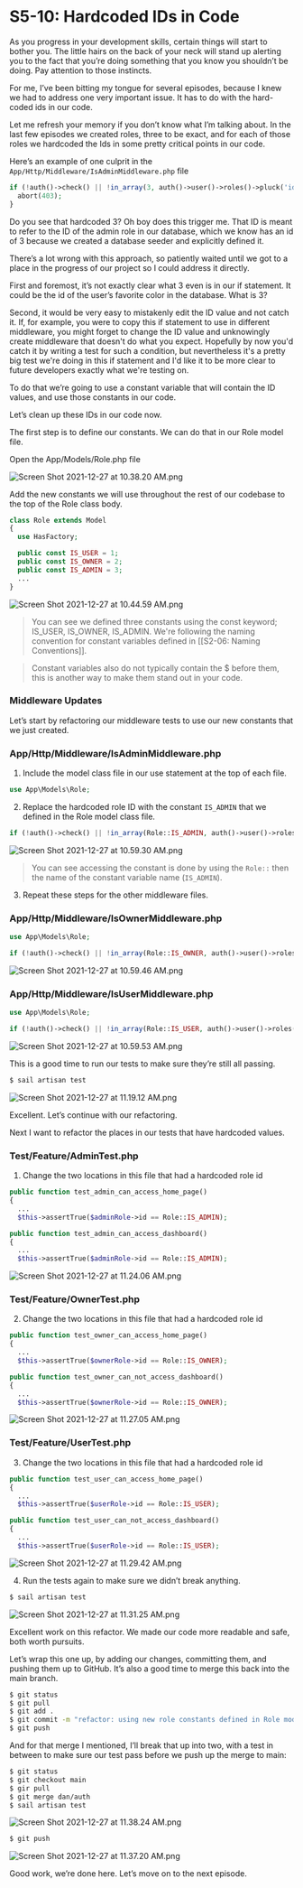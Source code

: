 # S5-10: Hardcoded IDs in Code

As you progress in your development skills, certain things will start to bother you. The little hairs on the back of your neck will stand up alerting you to the fact that you’re doing something that you know you shouldn’t be doing. Pay attention to those instincts.

For me, I’ve been bitting my tongue for several episodes, because I knew we had to address one very important issue. It has to do with the hard-coded ids in our code.

Let me refresh your memory if you don’t know what I’m talking about. In the last few episodes we created roles, three to be exact, and for each of those roles we hardcoded the Ids in some pretty critical points in our code.

Here’s an example of one culprit in the `App/Http/Middleware/IsAdminMiddleware.php` file

```php
if (!auth()->check() || !in_array(3, auth()->user()->roles()->pluck('id')->toArray())) {
  abort(403);
}
```

Do you see that hardcoded 3? Oh boy does this trigger me. That ID is meant to refer to the ID of the admin role in our database, which we know has an id of 3 because we created a database seeder and explicitly defined it.

There’s a lot wrong with this approach, so patiently waited until we got to a place in the progress of our project so I could address it directly.

First and foremost, it’s not exactly clear what 3 even is in our if statement. It could be the id of the user’s favorite color in the database. What is 3?

Second, it would be very easy to mistakenly edit the ID value and not catch it. If, for example, you were to copy this if statement to use in different middleware, you might forget to change the ID value and unknowingly create middleware that doesn't do what you expect. Hopefully by now you'd catch it by writing a test for such a condition, but nevertheless it's a pretty big test we're doing in this if statement and I'd like it to be more clear to future developers exactly what we're testing on.

To do that we’re going to use a constant variable that will contain the ID values, and use those constants in our code.

Let’s clean up these IDs in our code now.

The first step is to define our constants. We can do that in our Role model file.

Open the App/Models/Role.php file

![Screen Shot 2021-12-27 at 10.38.20 AM.png](S5-10:%20Hardcoded%20IDs%20in%20Code.assets/Screen%20Shot%202021-12-27%20at%2010.38.20%20AM.png)

Add the new constants we will use throughout the rest of our codebase to the top of the Role class body.

```php
class Role extends Model
{
  use HasFactory;

  public const IS_USER = 1;
  public const IS_OWNER = 2;
  public const IS_ADMIN = 3;
  ...
}
```

![Screen Shot 2021-12-27 at 10.44.59 AM.png](S5-10:%20Hardcoded%20IDs%20in%20Code.assets/Screen%20Shot%202021-12-27%20at%2010.44.59%20AM.png)

> You can see we defined three constants using the const keyword; IS_USER, IS_OWNER, IS_ADMIN. We're following the naming convention for constant variables defined in  [[S2-06: Naming Conventions]].

> Constant variables also do not typically contain the $ before them, this is another way to make them stand out in your code.

### Middleware Updates

Let’s start by refactoring our middleware tests to use our new constants that we just created.

### App/Http/Middleware/IsAdminMiddleware.php

1. Include the model class file in our use statement at the top of each file.

```php
use App\Models\Role;
```

2. Replace the hardcoded role ID with the constant `IS_ADMIN` that we defined in the Role model class file.

```php
if (!auth()->check() || !in_array(Role::IS_ADMIN, auth()->user()->roles()->pluck('id')->toArray())) { ... }
```

![Screen Shot 2021-12-27 at 10.59.30 AM.png](S5-10:%20Hardcoded%20IDs%20in%20Code.assets/Screen%20Shot%202021-12-27%20at%2010.59.30%20AM.png)

> You can see accessing the constant is done by using the `Role::` then the name of the constant variable name (`IS_ADMIN`).

3. Repeat these steps for the other middleware files.

### App/Http/Middleware/IsOwnerMiddleware.php

```php
use App\Models\Role;
```

```php
if (!auth()->check() || !in_array(Role::IS_OWNER, auth()->user()->roles()->pluck('id')->toArray())) { ... }
```

![Screen Shot 2021-12-27 at 10.59.46 AM.png](S5-10:%20Hardcoded%20IDs%20in%20Code.assets/Screen%20Shot%202021-12-27%20at%2010.59.46%20AM.png)

### App/Http/Middleware/IsUserMiddleware.php

```php
use App\Models\Role;
```

```php
if (!auth()->check() || !in_array(Role::IS_USER, auth()->user()->roles()->pluck('id')->toArray())) { ... }
```

![Screen Shot 2021-12-27 at 10.59.53 AM.png](S5-10:%20Hardcoded%20IDs%20in%20Code.assets/Screen%20Shot%202021-12-27%20at%2010.59.53%20AM.png)

This is a good time to run our tests to make sure they’re still all passing.

```Bash
$ sail artisan test
```

![Screen Shot 2021-12-27 at 11.19.12 AM.png](S5-10:%20Hardcoded%20IDs%20in%20Code.assets/Screen%20Shot%202021-12-27%20at%2011.19.12%20AM.png)

Excellent. Let’s continue with our refactoring.

Next I want to refactor the places in our tests that have hardcoded values.

### Test/Feature/AdminTest.php

1. Change the two locations in this file that had a hardcoded role id

```php
public function test_admin_can_access_home_page()
{
  ...
  $this->assertTrue($adminRole->id == Role::IS_ADMIN);
```

```php
public function test_admin_can_access_dashboard()
{
  ...
  $this->assertTrue($adminRole->id == Role::IS_ADMIN);
```

![Screen Shot 2021-12-27 at 11.24.06 AM.png](S5-10:%20Hardcoded%20IDs%20in%20Code.assets/Screen%20Shot%202021-12-27%20at%2011.24.06%20AM.png)

### Test/Feature/OwnerTest.php

2. Change the two locations in this file that had a hardcoded role id

```php
public function test_owner_can_access_home_page()
{
  ...
  $this->assertTrue($ownerRole->id == Role::IS_OWNER);
```

```php
public function test_owner_can_not_access_dashboard()
{
  ...
  $this->assertTrue($ownerRole->id == Role::IS_OWNER);
```

![Screen Shot 2021-12-27 at 11.27.05 AM.png](S5-10:%20Hardcoded%20IDs%20in%20Code.assets/Screen%20Shot%202021-12-27%20at%2011.27.05%20AM.png)

### Test/Feature/UserTest.php

3. Change the two locations in this file that had a hardcoded role id

```php
public function test_user_can_access_home_page()
{
  ...
  $this->assertTrue($userRole->id == Role::IS_USER);
```

```php
public function test_user_can_not_access_dashboard()
{
  ...
  $this->assertTrue($userRole->id == Role::IS_USER);
```

![Screen Shot 2021-12-27 at 11.29.42 AM.png](S5-10:%20Hardcoded%20IDs%20in%20Code.assets/Screen%20Shot%202021-12-27%20at%2011.29.42%20AM.png)

4. Run the tests again to make sure we didn’t break anything.

```Bash
$ sail artisan test
```

![Screen Shot 2021-12-27 at 11.31.25 AM.png](S5-10:%20Hardcoded%20IDs%20in%20Code.assets/Screen%20Shot%202021-12-27%20at%2011.31.25%20AM.png)

Excellent work on this refactor. We made our code more readable and safe, both worth pursuits.

Let’s wrap this one up, by adding our changes, committing them, and pushing them up to GitHub. It’s also a good time to merge this back into the main branch.

```Bash
$ git status
$ git pull
$ git add .
$ git commit -m "refactor: using new role constants defined in Role model and used  in our tests and middleware"
$ git push
```

And for that merge I mentioned, I’ll break that up into two, with a test in between to make sure our test pass before we push up the merge to main:

```Bash
$ git status
$ git checkout main
$ gir pull
$ git merge dan/auth
$ sail artisan test
```

![Screen Shot 2021-12-27 at 11.38.24 AM.png](S5-10:%20Hardcoded%20IDs%20in%20Code.assets/Screen%20Shot%202021-12-27%20at%2011.38.24%20AM.png)

```Bash
$ git push
```

![Screen Shot 2021-12-27 at 11.37.20 AM.png](S5-10:%20Hardcoded%20IDs%20in%20Code.assets/Screen%20Shot%202021-12-27%20at%2011.37.20%20AM.png)

Good work, we’re done here. Let’s move on to the next episode.


